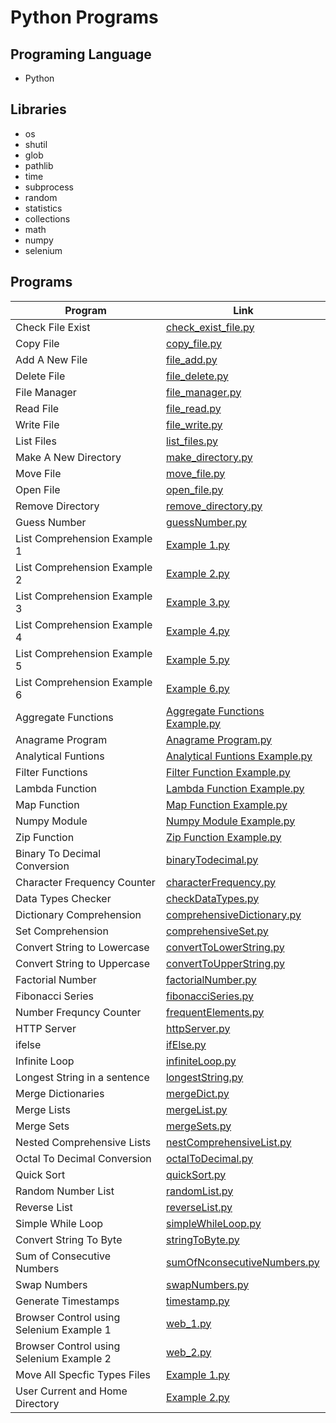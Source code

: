 
# Python Programs



## Programing Language
- Python
## Libraries

-  os
-  shutil
- glob
- pathlib
- time
- subprocess
- random
- statistics
- collections
- math
- numpy
- selenium


## Programs
| Program  | Link |
| ------------- | ------------- |
| Check File Exist  | [check_exist_file.py](https://github.com/SulemanMughal/Python-Practice-Programmes/blob/main/File%20Manager/check_exist_file.py)  |
| Copy File | [copy_file.py](https://github.com/SulemanMughal/Python-Practice-Programmes/blob/main/File%20Manager/copy_file.py)  |
| Add A New File | [file_add.py](https://github.com/SulemanMughal/Python-Practice-Programmes/blob/main/File%20Manager/file_add.py)  |
| Delete File | [file_delete.py](https://github.com/SulemanMughal/Python-Practice-Programmes/blob/main/File%20Manager/file_delete.py)  |
| File Manager | [file_manager.py](https://github.com/SulemanMughal/Python-Practice-Programmes/blob/main/File%20Manager/file_manager.py)  |
| Read File | [file_read.py](https://github.com/SulemanMughal/Python-Practice-Programmes/blob/main/File%20Manager/file_read.py)  |
| Write File | [file_write.py](https://github.com/SulemanMughal/Python-Practice-Programmes/blob/main/File%20Manager/file_write.py)  |
| List Files | [list_files.py](https://github.com/SulemanMughal/Python-Practice-Programmes/blob/main/File%20Manager/list_files.py)  |
| Make A New Directory | [make_directory.py](https://github.com/SulemanMughal/Python-Practice-Programmes/blob/main/File%20Manager/make_directory.py)  |
| Move File | [move_file.py](https://github.com/SulemanMughal/Python-Practice-Programmes/blob/main/File%20Manager/move_file.py)  |
| Open File | [open_file.py](https://github.com/SulemanMughal/Python-Practice-Programmes/blob/main/File%20Manager/open_file.py)  |
| Remove Directory | [remove_directory.py](https://github.com/SulemanMughal/Python-Practice-Programmes/blob/main/File%20Manager/remove_directory.py)  |
| Guess Number | [guessNumber.py](https://github.com/SulemanMughal/Python-Practice-Programmes/blob/main/Guess%20Number/guessNumber.py)  |
| List Comprehension Example 1  | [Example 1.py](https://github.com/SulemanMughal/Python-Practice-Programmes/blob/main/List%20Comprehensions/Example%201.py)  |
| List Comprehension Example 2  | [Example 2.py](https://github.com/SulemanMughal/Python-Practice-Programmes/blob/main/List%20Comprehensions/Example%202.py)  |
| List Comprehension Example 3  | [Example 3.py](https://github.com/SulemanMughal/Python-Practice-Programmes/blob/main/List%20Comprehensions/Example%203.py)  |
| List Comprehension Example 4  | [Example 4.py](https://github.com/SulemanMughal/Python-Practice-Programmes/blob/main/List%20Comprehensions/Example%204.py)  |
| List Comprehension Example 5  | [Example 5.py](https://github.com/SulemanMughal/Python-Practice-Programmes/blob/main/List%20Comprehensions/Example%205.py)  |
| List Comprehension Example 6  | [Example 6.py](https://github.com/SulemanMughal/Python-Practice-Programmes/blob/main/List%20Comprehensions/Example%206.py)  |
| Aggregate Functions  | [Aggregate Functions Example.py](https://github.com/SulemanMughal/Python-Practice-Programmes/blob/main/One%20Liner%20Code/Aggregate%20Functions%20Example.py)  |
| Anagrame Program  | [Anagrame Program.py](https://github.com/SulemanMughal/Python-Practice-Programmes/blob/main/One%20Liner%20Code/Anagram.py)  |
| Analytical Funtions  | [Analytical Funtions Example.py](https://github.com/SulemanMughal/Python-Practice-Programmes/blob/main/One%20Liner%20Code/Analytical%20Funtions%20Example.py)  |
| Filter Functions  | [Filter Function Example.py](https://github.com/SulemanMughal/Python-Practice-Programmes/blob/main/One%20Liner%20Code/Filter%20Function%20Example.py)  |
| Lambda Function  | [Lambda Function Example.py](https://github.com/SulemanMughal/Python-Practice-Programmes/blob/main/One%20Liner%20Code/Lambda%20Function%20Example.py)  |
| Map Function  | [Map Function Example.py](https://github.com/SulemanMughal/Python-Practice-Programmes/blob/main/One%20Liner%20Code/Map%20Function%20Example.py)  |
| Numpy Module  | [Numpy Module Example.py](https://github.com/SulemanMughal/Python-Practice-Programmes/blob/main/One%20Liner%20Code/Numpy%20Module%20Example.py)  |
| Zip Function  | [Zip Function Example.py](https://github.com/SulemanMughal/Python-Practice-Programmes/blob/main/One%20Liner%20Code/Zip_Function_Example.py)  |
| Binary To Decimal Conversion  | [binaryTodecimal.py](https://github.com/SulemanMughal/Python-Practice-Programmes/blob/main/One%20Liner%20Code/binaryTodecimal.py)  |
| Character Frequency Counter  | [characterFrequency.py](https://github.com/SulemanMughal/Python-Practice-Programmes/blob/main/One%20Liner%20Code/characterFrequency.py)  |
| Data Types Checker  | [checkDataTypes.py](https://github.com/SulemanMughal/Python-Practice-Programmes/blob/main/One%20Liner%20Code/checkDataTypes.py)  |
| Dictionary Comprehension  | [comprehensiveDictionary.py](https://github.com/SulemanMughal/Python-Practice-Programmes/blob/main/One%20Liner%20Code/comprehensiveDictionary.py)  |
| Set Comprehension  | [comprehensiveSet.py](https://github.com/SulemanMughal/Python-Practice-Programmes/blob/main/One%20Liner%20Code/comprehensiveSet.py)  |
| Convert String to Lowercase | [convertToLowerString.py](https://github.com/SulemanMughal/Python-Practice-Programmes/blob/main/One%20Liner%20Code/convertToLowerString.py)  |
| Convert String to Uppercase | [convertToUpperString.py](https://github.com/SulemanMughal/Python-Practice-Programmes/blob/main/One%20Liner%20Code/convertToUpperString.py)  |
| Factorial Number | [factorialNumber.py](https://github.com/SulemanMughal/Python-Practice-Programmes/blob/main/One%20Liner%20Code/factorialNumber.py)  |
| Fibonacci Series | [fibonacciSeries.py](https://github.com/SulemanMughal/Python-Practice-Programmes/blob/main/One%20Liner%20Code/fibonacciSeries.py)  |
| Number Frequncy Counter | [frequentElements.py](https://github.com/SulemanMughal/Python-Practice-Programmes/blob/main/One%20Liner%20Code/frequentElements.py)  |
| HTTP Server | [httpServer.py](https://github.com/SulemanMughal/Python-Practice-Programmes/blob/main/One%20Liner%20Code/httpServer.py)  |
| ifelse | [ifElse.py](https://github.com/SulemanMughal/Python-Practice-Programmes/blob/main/One%20Liner%20Code/ifElse.py)  |
| Infinite Loop | [infiniteLoop.py](https://github.com/SulemanMughal/Python-Practice-Programmes/blob/main/One%20Liner%20Code/infiniteLoop.py)  |
| Longest String in a sentence | [longestString.py](https://github.com/SulemanMughal/Python-Practice-Programmes/blob/main/One%20Liner%20Code/longestString.py)  |
| Merge Dictionaries | [mergeDict.py](https://github.com/SulemanMughal/Python-Practice-Programmes/blob/main/One%20Liner%20Code/mergeDict.py)  |
| Merge Lists | [mergeList.py](https://github.com/SulemanMughal/Python-Practice-Programmes/blob/main/One%20Liner%20Code/mergeList.py)  |
| Merge Sets | [mergeSets.py](https://github.com/SulemanMughal/Python-Practice-Programmes/blob/main/One%20Liner%20Code/mergeSets.py)  |
| Nested Comprehensive Lists | [nestComprehensiveList.py](https://github.com/SulemanMughal/Python-Practice-Programmes/blob/main/One%20Liner%20Code/nestComprehensiveList.py)  |
| Octal To Decimal Conversion | [octalToDecimal.py](https://github.com/SulemanMughal/Python-Practice-Programmes/blob/main/One%20Liner%20Code/octalToDecimal.py)  |
| Quick Sort | [quickSort.py](https://github.com/SulemanMughal/Python-Practice-Programmes/blob/main/One%20Liner%20Code/quickSort.py)  |
| Random Number List | [randomList.py](https://github.com/SulemanMughal/Python-Practice-Programmes/blob/main/One%20Liner%20Code/randomList.py)  |
| Reverse List | [reverseList.py](https://github.com/SulemanMughal/Python-Practice-Programmes/blob/main/One%20Liner%20Code/reverseList.py)  |
| Simple While Loop | [simpleWhileLoop.py](https://github.com/SulemanMughal/Python-Practice-Programmes/blob/main/One%20Liner%20Code/simpleWhileLoop.py)  |
| Convert String To Byte | [stringToByte.py](https://github.com/SulemanMughal/Python-Practice-Programmes/blob/main/One%20Liner%20Code/stringToByte.py)  |
| Sum of Consecutive Numbers | [sumOfNconsecutiveNumbers.py](https://github.com/SulemanMughal/Python-Practice-Programmes/blob/main/One%20Liner%20Code/sumOfNconsecutiveNumbers.py)  |
| Swap Numbers | [swapNumbers.py](https://github.com/SulemanMughal/Python-Practice-Programmes/blob/main/One%20Liner%20Code/swapNumbers.py)  |
| Generate Timestamps | [timestamp.py](https://github.com/SulemanMughal/Python-Practice-Programmes/blob/main/One%20Liner%20Code/timestamp.py)  |
| Browser Control using Selenium Example 1 | [web_1.py](https://github.com/SulemanMughal/Python-Practice-Programmes/blob/main/One%20Liner%20Code/web_1.py)  |
| Browser Control using Selenium Example 2 | [web_2.py](https://github.com/SulemanMughal/Python-Practice-Programmes/blob/main/One%20Liner%20Code/web_2.py)  |
| Move All Specfic Types Files | [Example 1.py](https://github.com/SulemanMughal/Python-Practice-Programmes/blob/main/Pathlib/Example%201.py)  |
| User Current and Home Directory | [Example 2.py](https://github.com/SulemanMughal/Python-Practice-Programmes/blob/main/Pathlib/Example%202.py)  |